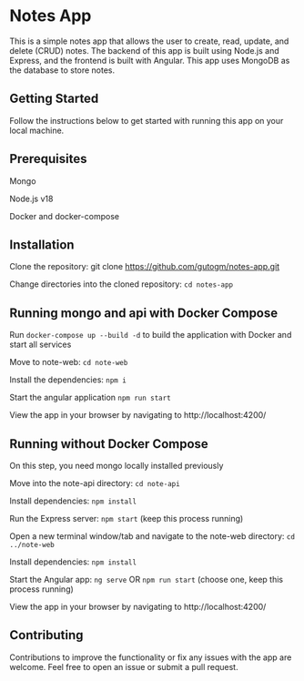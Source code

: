 # Notes App
This is a simple notes app that allows the user to create, read, update, and delete (CRUD) notes. The backend of this app is built using Node.js and Express, and the frontend is built with Angular. This app uses MongoDB as the database to store notes.

## Getting Started
Follow the instructions below to get started with running this app on your local machine.

## Prerequisites
Mongo

Node.js v18

Docker and docker-compose

## Installation

Clone the repository: git clone https://github.com/gutogm/notes-app.git

Change directories into the cloned repository: `cd notes-app`

## Running mongo and api with Docker Compose
Run `docker-compose up --build -d` to build the application with Docker and start all services

Move to note-web: `cd note-web`

Install the dependencies: `npm i`

Start the angular application `npm run start`

View the app in your browser by navigating to http://localhost:4200/

## Running without Docker Compose
On this step, you need mongo locally installed previously

Move into the note-api directory: `cd note-api`

Install dependencies: `npm install`

Run the Express server: `npm start` (keep this process running)

Open a new terminal window/tab and navigate to the note-web directory: `cd ../note-web`

Install dependencies: `npm install`

Start the Angular app: `ng serve` OR `npm run start` (choose one, keep this process running)

View the app in your browser by navigating to http://localhost:4200/

## Contributing
Contributions to improve the functionality or fix any issues with the app are welcome. Feel free to open an issue or submit a pull request.


